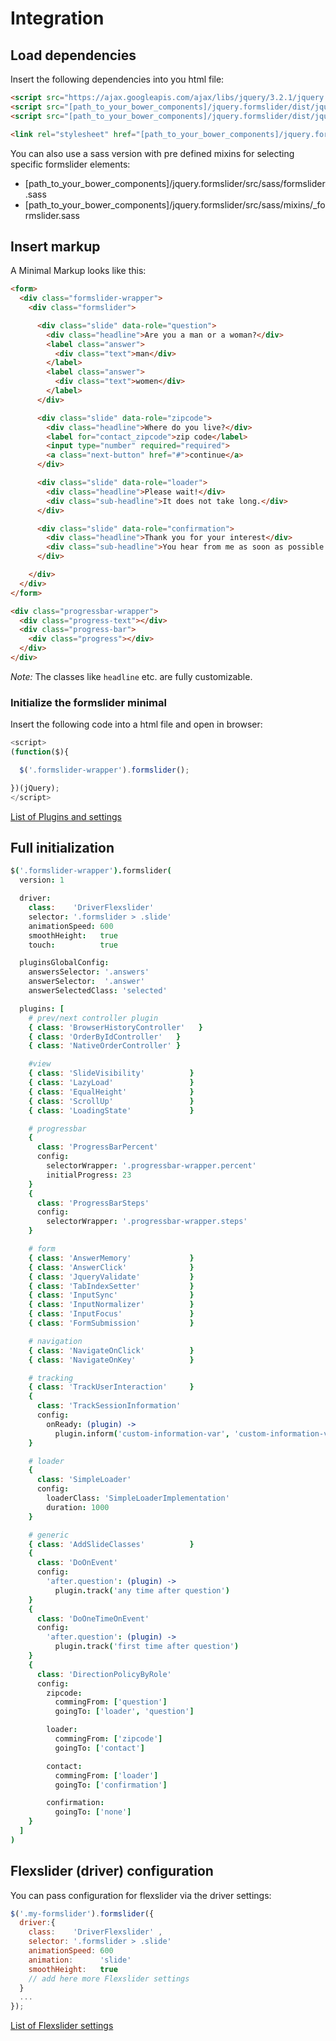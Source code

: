 # Integration

## Load dependencies
Insert the following dependencies into you html file:
```html
<script src="https://ajax.googleapis.com/ajax/libs/jquery/3.2.1/jquery.min.js"></script>
<script src="[path_to_your_bower_components]/jquery.formslider/dist/jquery.formslider.dependencies.min.js"></script>
<script src="[path_to_your_bower_components]/jquery.formslider/dist/jquery.formslider.min.js"></script>

<link rel="stylesheet" href="[path_to_your_bower_components]/jquery.formslider/dist/formslider.min.css">
```

You can also use a sass version with pre defined mixins for selecting specific formslider elements:
  * [path_to_your_bower_components]/jquery.formslider/src/sass/formslider.sass
  * [path_to_your_bower_components]/jquery.formslider/src/sass/mixins/\_formslider.sass


## Insert markup
A Minimal Markup looks like this:
```html
<form>
  <div class="formslider-wrapper">
    <div class="formslider">

      <div class="slide" data-role="question">
        <div class="headline">Are you a man or a woman?</div>
        <label class="answer">
          <div class="text">man</div>
        </label>
        <label class="answer">
          <div class="text">women</div>
        </label>
      </div>

      <div class="slide" data-role="zipcode">
        <div class="headline">Where do you live?</div>
        <label for="contact_zipcode">zip code</label>
        <input type="number" required="required">
        <a class="next-button" href="#">continue</a>
      </div>

      <div class="slide" data-role="loader">
        <div class="headline">Please wait!</div>
        <div class="sub-headline">It does not take long.</div>
      </div>

      <div class="slide" data-role="confirmation">
        <div class="headline">Thank you for your interest</div>
        <div class="sub-headline">You hear from me as soon as possible.</div>
      </div>

    </div>
  </div>
</form>  

<div class="progressbar-wrapper">
  <div class="progress-text"></div>
  <div class="progress-bar">
    <div class="progress"></div>
  </div>
</div>
```

_Note:_ The classes like `headline` etc. are fully customizable.

### Initialize the formslider minimal
Insert the following code into a html file and open in browser:
```js
<script>
(function($){

  $('.formslider-wrapper').formslider();

})(jQuery);
</script>
```

[List of Plugins and settings](docs/PLUGINS.md)


## Full initialization
```coffee
$('.formslider-wrapper').formslider(
  version: 1

  driver:
    class:    'DriverFlexslider'
    selector: '.formslider > .slide'
    animationSpeed: 600
    smoothHeight:   true
    touch:          true

  pluginsGlobalConfig:
    answersSelector: '.answers'
    answerSelector:  '.answer'
    answerSelectedClass: 'selected'

  plugins: [
    # prev/next controller plugin
    { class: 'BrowserHistoryController'   }
    { class: 'OrderByIdController'   }
    { class: 'NativeOrderController' }

    #view
    { class: 'SlideVisibility'          }
    { class: 'LazyLoad'                 }
    { class: 'EqualHeight'              }
    { class: 'ScrollUp'                 }
    { class: 'LoadingState'             }

    # progressbar
    {
      class: 'ProgressBarPercent'
      config:
        selectorWrapper: '.progressbar-wrapper.percent'
        initialProgress: 23
    }
    {
      class: 'ProgressBarSteps'
      config:
        selectorWrapper: '.progressbar-wrapper.steps'
    }

    # form
    { class: 'AnswerMemory'             }
    { class: 'AnswerClick'              }
    { class: 'JqueryValidate'           }
    { class: 'TabIndexSetter'           }
    { class: 'InputSync'                }
    { class: 'InputNormalizer'          }
    { class: 'InputFocus'               }
    { class: 'FormSubmission'           }

    # navigation
    { class: 'NavigateOnClick'          }
    { class: 'NavigateOnKey'            }

    # tracking
    { class: 'TrackUserInteraction'     }
    {
      class: 'TrackSessionInformation'
      config:
        onReady: (plugin) ->
          plugin.inform('custom-information-var', 'custom-information-val')
    }

    # loader
    {
      class: 'SimpleLoader'
      config:
        loaderClass: 'SimpleLoaderImplementation'
        duration: 1000
    }

    # generic
    { class: 'AddSlideClasses'          }
    {
      class: 'DoOnEvent'
      config:
        'after.question': (plugin) ->
          plugin.track('any time after question')
    }
    {
      class: 'DoOneTimeOnEvent'
      config:
        'after.question': (plugin) ->
          plugin.track('first time after question')
    }
    {
      class: 'DirectionPolicyByRole'
      config:
        zipcode:
          commingFrom: ['question']
          goingTo: ['loader', 'question']

        loader:
          commingFrom: ['zipcode']
          goingTo: ['contact']

        contact:
          commingFrom: ['loader']
          goingTo: ['confirmation']

        confirmation:
          goingTo: ['none']
    }
  ]
)

```


## Flexslider (driver) configuration
You can pass configuration for flexslider via the driver settings:
```js
$('.my-formslider').formslider({
  driver:{
    class:    'DriverFlexslider' ,
    selector: '.formslider > .slide'
    animationSpeed: 600
    animation:      'slide'
    smoothHeight:   true
    // add here more Flexslider settings
  }
  ...
});
```

[List of Flexslider settings](https://github.com/formslider/FlexSlider)
